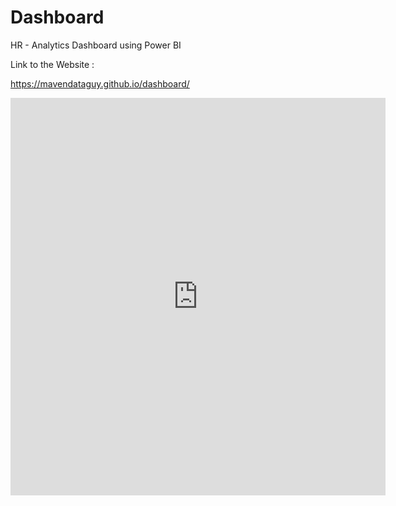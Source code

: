# Dashboard

HR - Analytics Dashboard using Power BI

Link to the Website :

https://mavendataguy.github.io/dashboard/

<iframe title="Report Section" width="600" height="636" src="https://app.powerbi.com/view?r=eyJrIjoiNTVkZDM1NWYtZjI2Zi00ZmU1LTkzNDktNGJiZWU2OTQzNjA2IiwidCI6ImYyMzM5ZGY5LWYxZmQtNDI0Yy1hZjYyLWVhMmZmODk2ZjlmMiIsImMiOjEwfQ%3D%3D&pageName=ReportSection" frameborder="0" allowFullScreen="true"></iframe>
